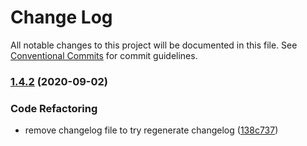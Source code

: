 # Change Log

All notable changes to this project will be documented in this file.
See [Conventional Commits](https://conventionalcommits.org) for commit guidelines.

### [1.4.2](https://github.com/rizalibnu/lerna-conventional-commits-example/compare/@my-scope/conventional-changelog-rizalibnu@1.4.1...@my-scope/conventional-changelog-rizalibnu@1.4.2) (2020-09-02)


### Code Refactoring

* remove changelog file to try regenerate changelog ([138c737](https://github.com/rizalibnu/lerna-conventional-commits-example/commit/138c7371c5c3a54e2acd94922ffacad808dad4d4))
